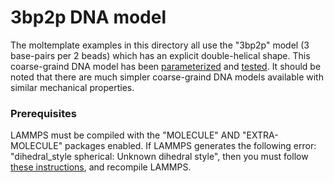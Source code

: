 3bp2p DNA model
===============

The moltemplate examples in this directory
all use the "3bp2p" model
(3 base-pairs per 2 beads)
which has an explicit double-helical shape.
This coarse-graind DNA model has been
[parameterized](simple_dna_example/moltemplate_files/deriving_force_field_parameters)
and
[tested](simple_dna_example#features).
It should be noted that there are much simpler
coarse-graind DNA models available with
similar mechanical properties.


### Prerequisites

LAMMPS must be compiled with the "MOLECULE" AND "EXTRA-MOLECULE"
packages enabled.  If LAMMPS generates the following error:
"dihedral_style spherical: Unknown dihedral style", then you must follow
[these instructions](https://docs.lammps.org/Build_package.html),
and recompile LAMMPS.

